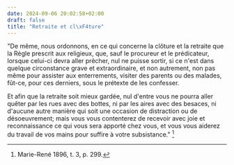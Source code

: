```yaml
---
date: 2024-09-06 20:02:58+02:00
draft: false
title: "Retraite et cl\xF4ture"
---
```





"De même, nous ordonnons, en ce qui concerne la clôture et la retraite que la Règle prescrit aux religieux, que, sauf le procureur et le prédicateur, lorsque celui-ci devra aller prêcher, nul ne puisse sortir, si ce n'est dans quelque circonstance grave et extraordinaire, et non autrement, non pas même pour assister aux enterrements, visiter des parents ou des malades, fût-ce, pour ces derniers, sous le prétexte de les confesser.

Et afin que la retraite soit mieux gardée, nul d'entre vous ne pourra aller quêter par les rues avec des bottes, ni par les aires avec des besaces, ni d'aucune autre manière qui soit une occasion de distraction ou de désoeuvrement; mais vous vous contenterez de recevoir avec joie et reconnaissance ce qui vous sera apporté chez vous, et vous vous aiderez du travail de vos mains pour suffire à votre subsistance." [^1]

[^1]: Marie-René 1896, t. 3, p. 299.


